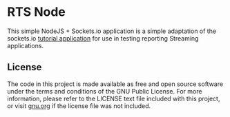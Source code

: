 # RTS Node #

This simple NodeJS + Sockets.io application is a simple adaptation of the
sockets.io [tutorial application][1] for use in testing reporting Streaming
applications.

## License ##

The code in this project is made available as free and open source software
under the terms and conditions of the GNU Public License. For more information,
please refer to the LICENSE text file included with this project, or visit
[gnu.org][2] if the license file was not included.

[1]: https://github.com/Automattic/socket.io/tree/master/examples/chat

[2]: http://www.gnu.org/licenses/gpl.html
